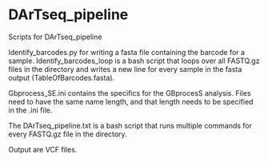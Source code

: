 # DArTseq_pipeline
Scripts for DArTseq_pipeline

Identify_barcodes.py for writing a fasta file containing the barcode for a sample. Identify_barcodes_loop is a bash script that loops over all FASTQ.gz files in the directory and writes a new line for every sample in the fasta output (TableOfBarcodes.fasta).

Gbprocess_SE.ini contains the specifics for the GBprocesS analysis. Files need to have the same name length, and that length needs to be specified in the .ini file. 

The DArTseq_pipeline.txt is a bash script that runs multiple commands for every FASTQ.gz file in the directory.

Output are VCF files.
